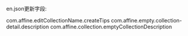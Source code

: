 en.json更新字段:

com.affine.editCollectionName.createTips
com.affine.empty.collection-detail.description
com.affine.collection.emptyCollectionDescription
